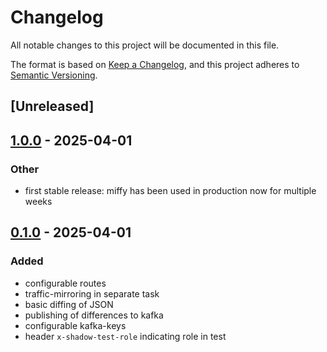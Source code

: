 # Changelog

All notable changes to this project will be documented in this file.

The format is based on [Keep a Changelog](https://keepachangelog.com/en/1.0.0/),
and this project adheres to [Semantic Versioning](https://semver.org/spec/v2.0.0.html).

## [Unreleased]

## [1.0.0](https://github.com/elmarx/miffy/compare/v0.1.0...v1.0.0) - 2025-04-01

### Other

- first stable release: miffy has been used in production now for multiple weeks

## [0.1.0](https://github.com/elmarx/miffy/releases/tag/v0.1.0) - 2025-04-01

### Added

- configurable routes
- traffic-mirroring in separate task
- basic diffing of JSON
- publishing of differences to kafka
- configurable kafka-keys
- header `x-shadow-test-role` indicating role in test